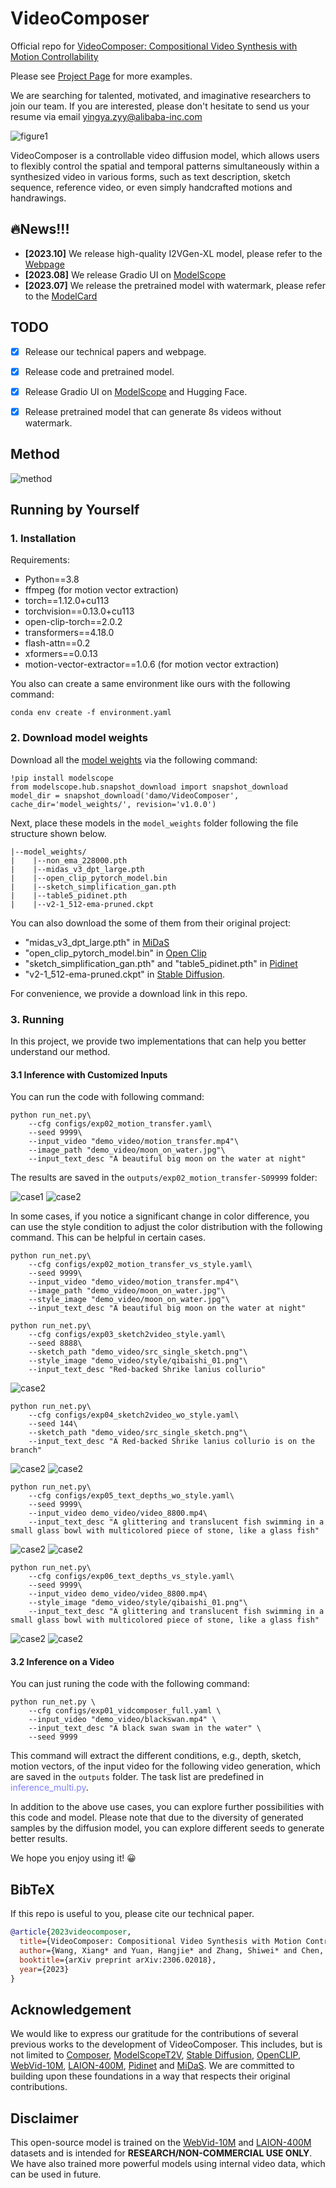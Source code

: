 # VideoComposer

Official repo for [VideoComposer: Compositional Video Synthesis with Motion Controllability](https://arxiv.org/pdf/2306.02018.pdf)

Please see [Project Page](https://videocomposer.github.io/) for more examples.

We are searching for talented, motivated, and imaginative researchers to join our team. If you are interested, please don't hesitate to send us your resume via email yingya.zyy@alibaba-inc.com

![figure1](source/fig01.jpg "figure1")


VideoComposer is a controllable video diffusion model, which allows users to flexibly control the spatial and temporal patterns simultaneously within a synthesized video in various forms, such as text description, sketch sequence, reference video, or even simply handcrafted motions and handrawings.


## 🔥News!!!

- __[2023.10]__ We release high-quality I2VGen-XL model, please refer to the [Webpage](https://i2vgen-xl.github.io)
- __[2023.08]__ We release  Gradio UI on [ModelScope](https://modelscope.cn/studios/damo/VideoComposer-Demo/summary)
- __[2023.07]__ We release the pretrained model with watermark, please refer to the [ModelCard](https://modelscope.cn/models/damo/VideoComposer/files)



## TODO
- [x] Release our technical papers and webpage.
- [x] Release code and pretrained model.
- [x] Release Gradio UI on [ModelScope](https://modelscope.cn/studios/damo/VideoComposer-Demo/summary) and Hugging Face.
- [x] Release pretrained model that can generate 8s videos without watermark.


## Method

![method](source/fig02_framwork.jpg "method")


## Running by Yourself

### 1. Installation 

Requirements:
- Python==3.8
- ffmpeg (for motion vector extraction)
- torch==1.12.0+cu113
- torchvision==0.13.0+cu113
- open-clip-torch==2.0.2
- transformers==4.18.0
- flash-attn==0.2 
- xformers==0.0.13
- motion-vector-extractor==1.0.6 (for motion vector extraction)

You also can create a same environment like ours with the following command:
```
conda env create -f environment.yaml
```

### 2. Download model weights

Download all the [model weights](https://www.modelscope.cn/models/damo/VideoComposer/summary) via the following command:

```
!pip install modelscope
from modelscope.hub.snapshot_download import snapshot_download
model_dir = snapshot_download('damo/VideoComposer', cache_dir='model_weights/', revision='v1.0.0')
```

Next, place these models in the `model_weights` folder following the file structure shown below.


```
|--model_weights/
|    |--non_ema_228000.pth
|    |--midas_v3_dpt_large.pth 
|    |--open_clip_pytorch_model.bin
|    |--sketch_simplification_gan.pth
|    |--table5_pidinet.pth
|    |--v2-1_512-ema-pruned.ckpt
```

You can also download the some of them from their original project: 
- "midas_v3_dpt_large.pth" in [MiDaS](https://github.com/isl-org/MiDaS)
- "open_clip_pytorch_model.bin" in [Open Clip](https://github.com/mlfoundations/open_clip) 
- "sketch_simplification_gan.pth" and "table5_pidinet.pth" in [Pidinet](https://github.com/zhuoinoulu/pidinet)
- "v2-1_512-ema-pruned.ckpt" in [Stable Diffusion](https://huggingface.co/stabilityai/stable-diffusion-2-1-base/blob/main/v2-1_512-ema-pruned.ckpt).

For convenience, we provide a download link in this repo.


### 3. Running

In this project, we provide two implementations that can help you better understand our method.


#### 3.1 Inference with Customized Inputs

You can run the code with following command:

```
python run_net.py\
    --cfg configs/exp02_motion_transfer.yaml\
    --seed 9999\
    --input_video "demo_video/motion_transfer.mp4"\
    --image_path "demo_video/moon_on_water.jpg"\
    --input_text_desc "A beautiful big moon on the water at night"
```
The results are saved in the `outputs/exp02_motion_transfer-S09999` folder:

![case1](source/results/exp02_motion_transfer-S00009.gif "case2")
![case2](source/results/exp02_motion_transfer-S09999.gif "case2")


In some cases, if you notice a significant change in color difference, you can use the style condition to adjust the color distribution with the following command. This can be helpful in certain cases.


```
python run_net.py\
    --cfg configs/exp02_motion_transfer_vs_style.yaml\
    --seed 9999\
    --input_video "demo_video/motion_transfer.mp4"\
    --image_path "demo_video/moon_on_water.jpg"\
    --style_image "demo_video/moon_on_water.jpg"\
    --input_text_desc "A beautiful big moon on the water at night"
```


```
python run_net.py\
    --cfg configs/exp03_sketch2video_style.yaml\
    --seed 8888\
    --sketch_path "demo_video/src_single_sketch.png"\
    --style_image "demo_video/style/qibaishi_01.png"\
    --input_text_desc "Red-backed Shrike lanius collurio"
```
![case2](source/results/exp03_sketch2video_style-S09999.gif "case2")



```
python run_net.py\
    --cfg configs/exp04_sketch2video_wo_style.yaml\
    --seed 144\
    --sketch_path "demo_video/src_single_sketch.png"\
    --input_text_desc "A Red-backed Shrike lanius collurio is on the branch"
```
![case2](source/results/exp04_sketch2video_wo_style-S00144.gif "case2")
![case2](source/results/exp04_sketch2video_wo_style-S00144-1.gif "case2")



```
python run_net.py\
    --cfg configs/exp05_text_depths_wo_style.yaml\
    --seed 9999\
    --input_video demo_video/video_8800.mp4\
    --input_text_desc "A glittering and translucent fish swimming in a small glass bowl with multicolored piece of stone, like a glass fish"
```
![case2](source/results/exp05_text_depths_wo_style-S09999-0.gif "case2")
![case2](source/results/exp05_text_depths_wo_style-S09999-2.gif "case2")

```
python run_net.py\
    --cfg configs/exp06_text_depths_vs_style.yaml\
    --seed 9999\
    --input_video demo_video/video_8800.mp4\
    --style_image "demo_video/style/qibaishi_01.png"\
    --input_text_desc "A glittering and translucent fish swimming in a small glass bowl with multicolored piece of stone, like a glass fish"
```

![case2](source/results/exp06_text_depths_vs_style-S09999-0.gif "case2")
![case2](source/results/exp06_text_depths_vs_style-S09999-1.gif "case2")


#### 3.2 Inference on a Video

You can just runing the code with the following command:
```
python run_net.py \
    --cfg configs/exp01_vidcomposer_full.yaml \
    --input_video "demo_video/blackswan.mp4" \
    --input_text_desc "A black swan swam in the water" \
    --seed 9999
```

This command will extract the different conditions, e.g., depth, sketch, motion vectors, of the input video for the following video generation, which are saved in the `outputs` folder. The task list are predefined in <font style="color: rgb(128,128,255)">inference_multi.py</font>. 



In addition to the above use cases, you can explore further possibilities with this code and model. Please note that due to the diversity of generated samples by the diffusion model, you can explore different seeds to generate better results. 

We hope you enjoy using it! &#x1F600; 



## BibTeX

If this repo is useful to you, please cite our technical paper.
```bibtex
@article{2023videocomposer,
  title={VideoComposer: Compositional Video Synthesis with Motion Controllability},
  author={Wang, Xiang* and Yuan, Hangjie* and Zhang, Shiwei* and Chen, Dayou* and Wang, Jiuniu, and Zhang, Yingya, and Shen, Yujun, and Zhao, Deli and Zhou, Jingren},
  booktitle={arXiv preprint arXiv:2306.02018},
  year={2023}
}
```


## Acknowledgement

We would like to express our gratitude for the contributions of several previous works to the development of VideoComposer. This includes, but is not limited to [Composer](https://arxiv.org/abs/2302.09778), [ModelScopeT2V](https://modelscope.cn/models/damo/text-to-video-synthesis/summary), [Stable Diffusion](https://github.com/Stability-AI/stablediffusion), [OpenCLIP](https://github.com/mlfoundations/open_clip), [WebVid-10M](https://m-bain.github.io/webvid-dataset/), [LAION-400M](https://laion.ai/blog/laion-400-open-dataset/), [Pidinet](https://github.com/zhuoinoulu/pidinet) and [MiDaS](https://github.com/isl-org/MiDaS). We are committed to building upon these foundations in a way that respects their original contributions.


## Disclaimer

This open-source model is trained on the [WebVid-10M](https://m-bain.github.io/webvid-dataset/) and [LAION-400M](https://laion.ai/blog/laion-400-open-dataset/) datasets and is intended for <strong>RESEARCH/NON-COMMERCIAL USE ONLY</strong>. We have also trained more powerful models using internal video data, which can be used in future.
